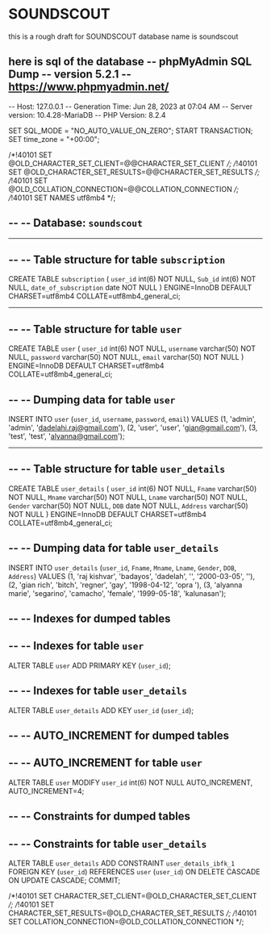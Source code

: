 # SOUNDSCOUT
this is a rough draft for SOUNDSCOUT 
 database name is soundscout

 here is sql of the database
 -- phpMyAdmin SQL Dump
-- version 5.2.1
-- https://www.phpmyadmin.net/
--
-- Host: 127.0.0.1
-- Generation Time: Jun 28, 2023 at 07:04 AM
-- Server version: 10.4.28-MariaDB
-- PHP Version: 8.2.4

SET SQL_MODE = "NO_AUTO_VALUE_ON_ZERO";
START TRANSACTION;
SET time_zone = "+00:00";


/*!40101 SET @OLD_CHARACTER_SET_CLIENT=@@CHARACTER_SET_CLIENT */;
/*!40101 SET @OLD_CHARACTER_SET_RESULTS=@@CHARACTER_SET_RESULTS */;
/*!40101 SET @OLD_COLLATION_CONNECTION=@@COLLATION_CONNECTION */;
/*!40101 SET NAMES utf8mb4 */;

--
-- Database: `soundscout`
--

-- --------------------------------------------------------

--
-- Table structure for table `subscription`
--

CREATE TABLE `subscription` (
  `user_id` int(6) NOT NULL,
  `Sub_id` int(6) NOT NULL,
  `date_of_subscription` date NOT NULL
) ENGINE=InnoDB DEFAULT CHARSET=utf8mb4 COLLATE=utf8mb4_general_ci;

-- --------------------------------------------------------

--
-- Table structure for table `user`
--

CREATE TABLE `user` (
  `user_id` int(6) NOT NULL,
  `username` varchar(50) NOT NULL,
  `password` varchar(50) NOT NULL,
  `email` varchar(50) NOT NULL
) ENGINE=InnoDB DEFAULT CHARSET=utf8mb4 COLLATE=utf8mb4_general_ci;

--
-- Dumping data for table `user`
--

INSERT INTO `user` (`user_id`, `username`, `password`, `email`) VALUES
(1, 'admin', 'admin', 'dadelahi.raj@gmail.com'),
(2, 'user', 'user', 'gian@gmail.com'),
(3, 'test', 'test', 'alyanna@gmail.com');

-- --------------------------------------------------------

--
-- Table structure for table `user_details`
--

CREATE TABLE `user_details` (
  `user_id` int(6) NOT NULL,
  `Fname` varchar(50) NOT NULL,
  `Mname` varchar(50) NOT NULL,
  `Lname` varchar(50) NOT NULL,
  `Gender` varchar(50) NOT NULL,
  `DOB` date NOT NULL,
  `Address` varchar(50) NOT NULL
) ENGINE=InnoDB DEFAULT CHARSET=utf8mb4 COLLATE=utf8mb4_general_ci;

--
-- Dumping data for table `user_details`
--

INSERT INTO `user_details` (`user_id`, `Fname`, `Mname`, `Lname`, `Gender`, `DOB`, `Address`) VALUES
(1, 'raj kishvar', 'badayos', 'dadelah', '', '2000-03-05', ''),
(2, 'gian rich', 'bitch', 'regner', 'gay', '1998-04-12', 'opra '),
(3, 'alyanna marie', 'segarino', 'camacho', 'female', '1999-05-18', 'kalunasan');

--
-- Indexes for dumped tables
--

--
-- Indexes for table `user`
--
ALTER TABLE `user`
  ADD PRIMARY KEY (`user_id`);

--
-- Indexes for table `user_details`
--
ALTER TABLE `user_details`
  ADD KEY `user_id` (`user_id`);

--
-- AUTO_INCREMENT for dumped tables
--

--
-- AUTO_INCREMENT for table `user`
--
ALTER TABLE `user`
  MODIFY `user_id` int(6) NOT NULL AUTO_INCREMENT, AUTO_INCREMENT=4;

--
-- Constraints for dumped tables
--

--
-- Constraints for table `user_details`
--
ALTER TABLE `user_details`
  ADD CONSTRAINT `user_details_ibfk_1` FOREIGN KEY (`user_id`) REFERENCES `user` (`user_id`) ON DELETE CASCADE ON UPDATE CASCADE;
COMMIT;

/*!40101 SET CHARACTER_SET_CLIENT=@OLD_CHARACTER_SET_CLIENT */;
/*!40101 SET CHARACTER_SET_RESULTS=@OLD_CHARACTER_SET_RESULTS */;
/*!40101 SET COLLATION_CONNECTION=@OLD_COLLATION_CONNECTION */;
